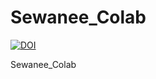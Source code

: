 # Sewanee_Colab

[![DOI](https://zenodo.org/badge/DOI/10.5281/zenodo.16954137.svg)](https://doi.org/10.5281/zenodo.16954137)


Sewanee_Colab
